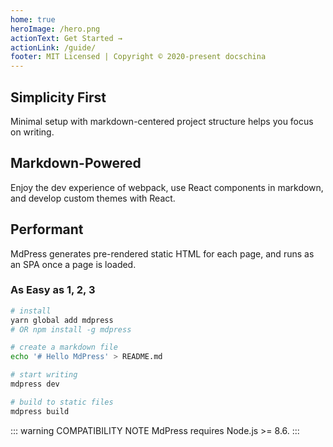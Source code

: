 ```yaml
---
home: true
heroImage: /hero.png
actionText: Get Started →
actionLink: /guide/
footer: MIT Licensed | Copyright © 2020-present docschina
---
```


<div style="text-align: center">
  
</div>

<div class="features">  
  <div class="feature">
    <h2>Simplicity First</h2>
    <p>Minimal setup with markdown-centered project structure helps you focus on writing.</p>
  </div>
  <div class="feature">
    <h2>Markdown-Powered</h2>
    <p>Enjoy the dev experience of webpack, use React components in markdown, and develop custom themes with React.</p>
  </div>
  <div class="feature">
    <h2>Performant</h2>
    <p>MdPress generates pre-rendered static HTML for each page, and runs as an SPA once a page is loaded.</p>
  </div>
</div>

### As Easy as 1, 2, 3

``` bash
# install
yarn global add mdpress
# OR npm install -g mdpress

# create a markdown file
echo '# Hello MdPress' > README.md

# start writing
mdpress dev

# build to static files
mdpress build
```

::: warning COMPATIBILITY NOTE
MdPress requires Node.js >= 8.6.
:::
